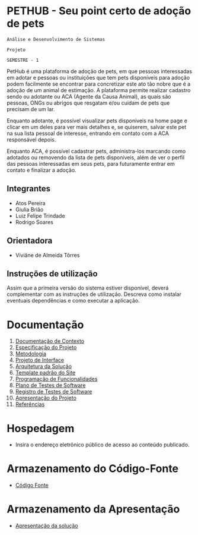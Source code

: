 # PETHUB - Seu point certo de adoção de pets

`Análise e Desenvolvimento de Sistemas`

`Projeto`

`SEMESTRE - 1`

PetHub é uma plataforma de adoção de pets, em que pessoas interessadas em adotar e pessoas ou instituições que tem pets disponíveis para adoção podem facilmente se encontrar para concretizar este ato tão nobre que é a adoção de um animal de estimação. A plataforma permite realizar cadastro sendo ou adotante ou ACA (Agente da Causa Animal), as quais são pessoas, ONGs ou abrigos que resgatam e/ou cuidam de pets que precisam de um lar. 

Enquanto adotante, é possível visualizar pets disponiveis na home page e clicar em um deles para ver mais detalhes e, se quiserem, salvar este pet na sua lista pessoal de interesse, entrando em contato com a ACA responsável depois. 

Enquanto ACA, é possível cadastrar pets, administra-los marcando como adotados ou removendo da lista de pets disponíveis, além de ver o perfil das pessoas interessadas em seus pets, para futuramente entrar em contato e finalizar a adoção. 

## Integrantes

* Atos Pereira
* Giulia Brião
* Luiz Felipe Trindade
* Rodrigo Soares

## Orientadora

* Viviâne de Almeida Tôrres

## Instruções de utilização

Assim que a primeira versão do sistema estiver disponível, deverá complementar com as instruções de utilização. Descreva como instalar eventuais dependências e como executar a aplicação.

# Documentação

<ol>
<li><a href="docs/01-Documentação de Contexto.md"> Documentação de Contexto</a></li>
<li><a href="docs/02-Especificação do Projeto.md"> Especificação do Projeto</a></li>
<li><a href="docs/03-Metodologia.md"> Metodologia</a></li>
<li><a href="docs/04-Projeto de Interface.md"> Projeto de Interface</a></li>
<li><a href="docs/05-Arquitetura da Solução.md"> Arquitetura da Solução</a></li>
<li><a href="docs/06-Template padrão do Site.md"> Template padrão do Site</a></li>
<li><a href="docs/07-Programação de Funcionalidades.md"> Programação de Funcionalidades</a></li>
<li><a href="docs/08-Plano de Testes de Software.md"> Plano de Testes de Software</a></li>
<li><a href="docs/09-Registro de Testes de Software.md"> Registro de Testes de Software</a></li>
<li><a href="docs/10-Apresentação do Projeto.md"> Apresentação do Projeto</a></li>
<li><a href="docs/11-Referências.md"> Referências</a></li>
</ol>

# Hospedagem

* Insira o endereço eletrônico público de acesso ao conteúdo publicado. 

# Armazenamento do Código-Fonte

* <a href="src/README.md">Código Fonte</a>

# Armazenamento da Apresentação

* <a href="presentation/README.md">Apresentação da solução</a>
